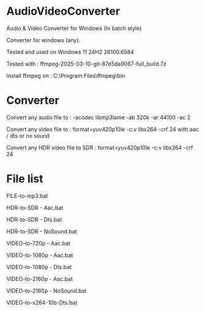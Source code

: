 # AudioVideoConverter
Audio &amp; Video Converter for Windows (In batch style)

Converter for windows (any).

Tested and used on Windows 11 24H2 26100.6584

Tested with : ffmpeg-2025-03-10-git-87e5da9067-full_build.7z

Install ffmpeg on : C:\Program Files\ffmpeg\bin

# Converter

Convert any audio file to : -acodec libmp3lame -ab 320k -ar 44100 -ac 2

Convert any video file to : format=yuv420p10le -c:v libx264 -crf 24 with aac / dts or no sound

Convert any HDR video file to SDR : format=yuv420p10le -c:v libx264 -crf 24

# File list

FILE-to-mp3.bat

HDR-to-SDR - Aac.bat

HDR-to-SDR - Dts.bat

HDR-to-SDR - NoSound.bat

VIDEO-to-720p - Aac.bat

VIDEO-to-1080p - Aac.bat

VIDEO-to-1080p - Dts.bat

VIDEO-to-2160p - Aac.bat

VIDEO-to-2160p - NoSound.bat

VIDEO-to-x264-10b-Dts.bat
